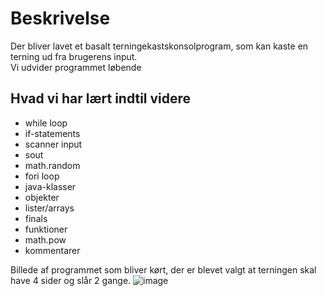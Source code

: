 # Beskrivelse
Der bliver lavet et basalt terningekastskonsolprogram, som kan kaste en terning ud fra brugerens input.  
Vi udvider programmet løbende
## Hvad vi har lært indtil videre
- while loop  
- if-statements  
- scanner input
- sout  
- math.random  
- fori loop  
- java-klasser
- objekter
- lister/arrays
- finals    
- funktioner
- math.pow
- kommentarer
  
Billede af programmet som bliver kørt, der er blevet valgt at terningen skal have 4 sider og slår 2 gange.
![image](https://user-images.githubusercontent.com/89967398/132206820-50665977-3918-4e1b-8b23-cc844b36cf14.png)


